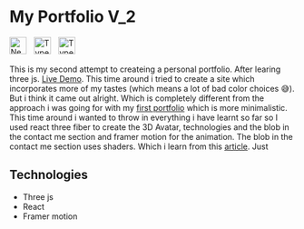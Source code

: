 # My Portfolio V_2

<img align="left" alt="NextJS" width="30px" style="padding-right:10px;" src="https://global.discourse-cdn.com/standard17/uploads/threejs/original/2X/e/e4f86d2200d2d35c30f7b1494e96b9595ebc2751.png" />

<img align="left" alt="TypeScript" width="30px" style="padding-right:10px;" src="https://www.vectorlogo.zone/logos/reactjs/reactjs-icon.svg" />

<img align="left" alt="TypeScript" width="30px" style="padding-right:10px;" src="https://cdn.jsdelivr.net/gh/devicons/devicon/icons/typescript/typescript-plain.svg" />

<br/>
<br/>

This is my second attempt to createing a personal portfolio. After learing three js. [Live Demo](https://threejs-portfolio-4qhb.vercel.app/). This time around i tried to create a site which incorporates more of my tastes (which means a lot of bad color choices :sweat_smile:). But i think it came out alright. Which is completely different from the approach i was going for with my [first portfolio](https://my-portfolio-ivory-ten.vercel.app/) which is more minimalistic. This time around i wanted to throw in everything i have learnt so far so I used react three fiber to create the 3D Avatar, technologies and the blob in the contact me section and framer motion for the animation. The blob in the contact me section uses shaders. Which i learn from this [article](https://blog.maximeheckel.com/posts/the-study-of-shaders-with-react-three-fiber/). Just

## Technologies

-   Three js
-   React
-   Framer motion
